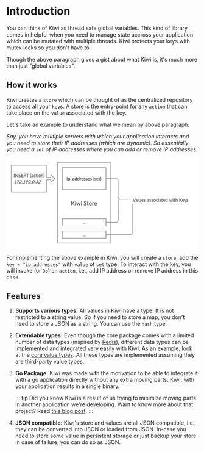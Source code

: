 # Introduction

You can think of Kiwi as thread safe global variables. This kind of library
comes in helpful when you need to manage state accross your application which
can be mutated with multiple threads. Kiwi protects your keys with mutex locks
so you don't have to.

Though the above paragraph gives a gist about what Kiwi is, it's much more
than just "global variables".

## How it works

Kiwi creates a `store` which can be thought of as the centralized repository
to access all your `key`s. A store is the entry-point for any `action` that
can take place on the `value` associated with the key.

Let's take an example to understand what we mean by above paragraph:

_Say, you have multiple servers with which your application interacts and you_
_need to store their IP addresses (which are dynamic). So essentially you need_
_a `set` of IP addresses where you can add or remove IP addresses._

![How it works](./images/how-it-works-chart.jpg)

For implementing the above example in Kiwi, you will create a `store`, add the
`key = "ip_addresses"` with `value` of `set` type. To interact with the key, you
will invoke (or `Do`) an `action`, i.e., add IP address or remove IP address
in this case.

## Features

1. **Supports various types:** All values in Kiwi have a type. It is not restricted
   to a string value. So if you need to store a map, you don't need to store a JSON as
   a string. You can use the `hash` type.

2. **Extendable types:** Even though the core package comes with a limited number
   of data types (inspired by [Redis](https://redis.io/)), different data types can
   be implemented and integrated very easily with Kiwi. As an example, look at the
   [core value types](https://github.com/sdslabs/kiwi/tree/main/values). All these
   types are implemented assuming they are third-party value types.

3. **Go Package:** Kiwi was made with the motivation to be able to integrate it with
   a go application directly without any extra moving parts. Kiwi, with your application
   results in a single binary.

   ::: tip Did you know
   Kiwi is a result of us trying to minimize moving parts in another application
   we're developing. Want to know more about that project?
   Read [this blog post](https://blog.sdslabs.co/2019/09/status-internal-hackathon).
   :::

4. **JSON compatible:** Kiwi's store and values are all JSON compatible, i.e., they can
   be converted into JSON or loaded from JSON. In-case you need to store some value in
   persistent storage or just backup your store in case of failure, you can do so as JSON.
